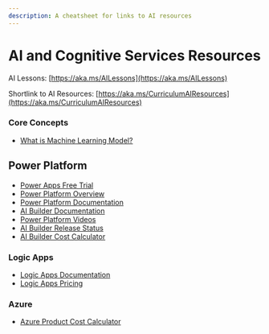 ```yaml
---
description: A cheatsheet for links to AI resources
---
```


# AI and Cognitive Services Resources

AI Lessons: [https://aka.ms/AILessons](https://aka.ms/AILessons) 

Shortlink to AI Resources: [https://aka.ms/CurriculumAIResources](https://aka.ms/CurriculumAIResources)

### Core Concepts

* [What is Machine Learning Model?](https://docs.microsoft.com/windows/ai/windows-ml/what-is-a-machine-learning-model?WT.mc_id=aiml-8438-ayyonet)

## Power Platform

* [Power Apps Free Trial](https://docs.microsoft.com/powerapps/maker/signup-for-powerapps?WT.mc_id=aiml-8438-ayyonet)
* [Power Platform Overview](https://powerplatform.microsoft.com/?WT.mc_id=aiml-8438-ayyonet)
* [Power Platform Documentation](https://docs.microsoft.com/power-platform/?WT.mc_id=aiml-8438-ayyonet)
* [AI Builder Documentation](https://docs.microsoft.com/ai-builder/?WT.mc_id=aiml-8438-ayyonet)
* [Power Platform Videos](https://www.youtube.com/c/mspowerplatform/?WT.mc_id=aiml-8438-ayyonet)
* [AI Builder Release Status](https://docs.microsoft.com/ai-builder/overview?WT.mc_id=aiml-8438-ayyonet#release-status)
* [AI Builder Cost Calculator](https://powerapps.microsoft.com/en-us/ai-builder-calculator/?WT.mc_id=aiml-8438-ayyonet)

### Logic Apps

* [Logic Apps Documentation](https://docs.microsoft.com/azure/logic-apps/logic-apps-overview?WT.mc_id=aiml-8438-ayyonet)
* [Logic Apps Pricing](https://azure.microsoft.com/pricing/details/logic-apps/?WT.mc_id=aiml-8438-ayyonet)

### Azure 

* [Azure Product Cost Calculator](https://azure.microsoft.com/pricing/calculator/?service=logic-apps&WT.mc_id=aiml-8438-ayyonet)



